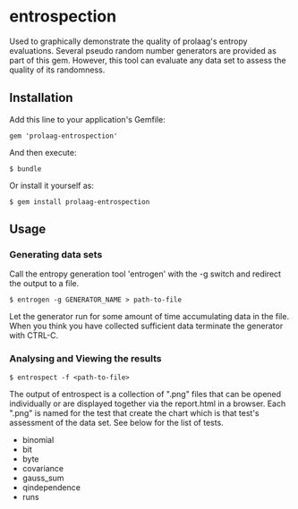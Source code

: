 # entrospection

Used to graphically demonstrate the quality of prolaag's entropy evaluations.  Several pseudo random number generators are provided as part of this gem. However, this tool can evaluate any data set to assess the quality of its randomness.  

## Installation

Add this line to your application's Gemfile:

    gem 'prolaag-entrospection'

And then execute:

    $ bundle

Or install it yourself as:

    $ gem install prolaag-entrospection

## Usage

### Generating data sets
 
   Call the entropy generation tool 'entrogen' with the -g switch and redirect the output to a file.

    $ entrogen -g GENERATOR_NAME > path-to-file

   Let the generator run for some amount of time accumulating data in the file. When you think you have collected sufficient data terminate the generator with CTRL-C.


### Analysing and Viewing the results

    $ entrospect -f <path-to-file>

The output of entrospect is a collection of ".png" files that can be opened individually or are displayed together via the report.html in a browser. Each ".png" is named for the test that create the chart which is that test's assessment of the data set.  See below for the list of tests.

* binomial
* bit
* byte
* covariance
* gauss_sum
* qindependence
* runs

